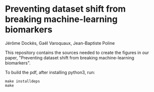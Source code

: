 # Preventing dataset shift from breaking machine-learning biomarkers

Jérôme Dockès, Gaël Varoquaux, Jean-Baptiste Poline

This repository contains the sources needed to create the figures in our paper,
"Preventing dataset shift from breaking machine-learning biomarkers".

To build the pdf, after installing python3, run:

```
make installdeps
make
```
